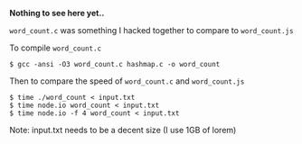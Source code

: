 **Nothing to see here yet..**

`word_count.c` was something I hacked together to compare to `word_count.js` 

To compile `word_count.c` 

    $ gcc -ansi -O3 word_count.c hashmap.c -o word_count
        
Then to compare the speed of `word_count.c` and `word_count.js`
    
    $ time ./word_count < input.txt
    $ time node.io word_count < input.txt
    $ time node.io -f 4 word_count < input.txt

Note: input.txt needs to be a decent size (I use 1GB of lorem)